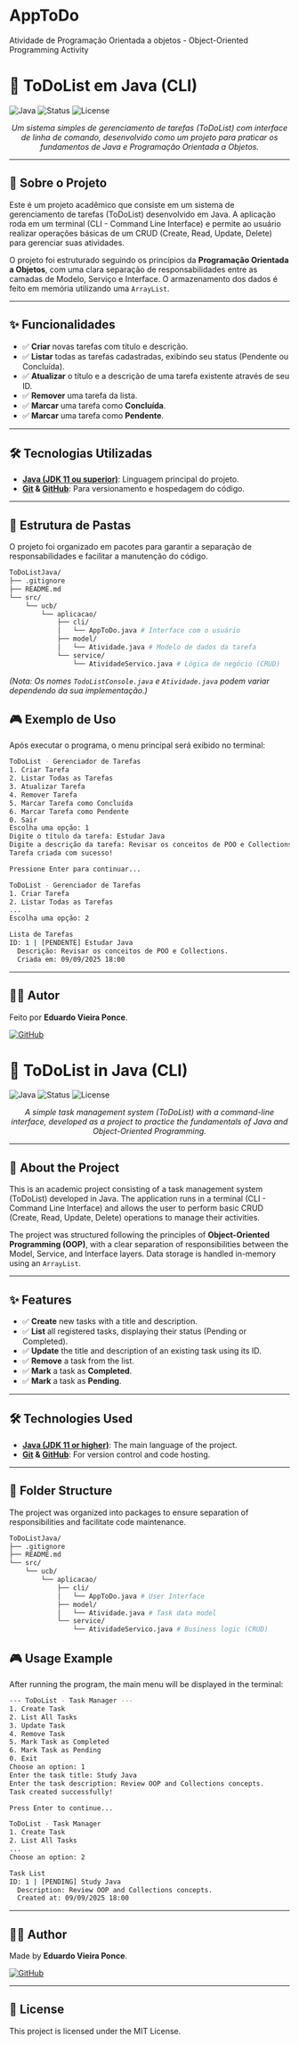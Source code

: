 # AppToDo
Atividade de Programação Orientada a objetos - Object-Oriented Programming Activity
# 📝 ToDoList em Java (CLI)

![Java](https://img.shields.io/badge/Java-11%2B-blue?style=for-the-badge&logo=java)
![Status](https://img.shields.io/badge/Status-Concluído-green?style=for-the-badge)
![License](https://img.shields.io/badge/License-MIT-yellow?style=for-the-badge)

<p align="center">
  <em>Um sistema simples de gerenciamento de tarefas (ToDoList) com interface de linha de comando, desenvolvido como um projeto para praticar os fundamentos de Java e Programação Orientada a Objetos.</em>
</p>

---

## 🚀 Sobre o Projeto

Este é um projeto acadêmico que consiste em um sistema de gerenciamento de tarefas (ToDoList) desenvolvido em Java. A aplicação roda em um terminal (CLI - Command Line Interface) e permite ao usuário realizar operações básicas de um CRUD (Create, Read, Update, Delete) para gerenciar suas atividades.

O projeto foi estruturado seguindo os princípios da **Programação Orientada a Objetos**, com uma clara separação de responsabilidades entre as camadas de Modelo, Serviço e Interface. O armazenamento dos dados é feito em memória utilizando uma `ArrayList`.

---

## ✨ Funcionalidades

-   ✅ **Criar** novas tarefas com título e descrição.
-   ✅ **Listar** todas as tarefas cadastradas, exibindo seu status (Pendente ou Concluída).
-   ✅ **Atualizar** o título e a descrição de uma tarefa existente através de seu ID.
-   ✅ **Remover** uma tarefa da lista.
-   ✅ **Marcar** uma tarefa como **Concluída**.
-   ✅ **Marcar** uma tarefa como **Pendente**.

---

## 🛠️ Tecnologias Utilizadas

-   **[Java (JDK 11 ou superior)](https://www.oracle.com/java/technologies/downloads/)**: Linguagem principal do projeto.
-   **[Git](https://git-scm.com/) & [GitHub](https://github.com/)**: Para versionamento e hospedagem do código.

---

## 📂 Estrutura de Pastas

O projeto foi organizado em pacotes para garantir a separação de responsabilidades e facilitar a manutenção do código.

```bash
ToDoListJava/
├── .gitignore
├── README.md
└── src/
    └── ucb/
        └── aplicacao/
            ├── cli/
            │   └── AppToDo.java # Interface com o usuário
            ├── model/
            │   └── Atividade.java # Modelo de dados da tarefa
            └── service/
                └── AtividadeServico.java # Lógica de negócio (CRUD)
```
*(Nota: Os nomes `TodoListConsole.java` e `Atividade.java` podem variar dependendo da sua implementação.)*


## 🎮 Exemplo de Uso

Após executar o programa, o menu principal será exibido no terminal:

```bash
ToDoList - Gerenciador de Tarefas
1. Criar Tarefa
2. Listar Todas as Tarefas
3. Atualizar Tarefa
4. Remover Tarefa
5. Marcar Tarefa como Concluída
6. Marcar Tarefa como Pendente
0. Sair
Escolha uma opção: 1
Digite o título da tarefa: Estudar Java
Digite a descrição da tarefa: Revisar os conceitos de POO e Collections.
Tarefa criada com sucesso!

Pressione Enter para continuar...

ToDoList - Gerenciador de Tarefas
1. Criar Tarefa
2. Listar Todas as Tarefas
...
Escolha uma opção: 2

Lista de Tarefas
ID: 1 | [PENDENTE] Estudar Java
  Descrição: Revisar os conceitos de POO e Collections.
  Criada em: 09/09/2025 18:00
```

---

## 👨‍💻 Autor

Feito por **Eduardo Vieira Ponce**.

[![GitHub](https://img.shields.io/badge/GitHub-100000?style=for-the-badge&logo=github&logoColor=white)](https://github.com/EduVPF)




# 📝 ToDoList in Java (CLI)

![Java](https://img.shields.io/badge/Java-11%2B-blue?style=for-the-badge&logo=java)
![Status](https://img.shields.io/badge/Status-Completed-green?style=for-the-badge)
![License](https://img.shields.io/badge/License-MIT-yellow?style=for-the-badge)

<p align="center">
  <em>A simple task management system (ToDoList) with a command-line interface, developed as a project to practice the fundamentals of Java and Object-Oriented Programming.</em>
</p>

---

## 🚀 About the Project

This is an academic project consisting of a task management system (ToDoList) developed in Java. The application runs in a terminal (CLI - Command Line Interface) and allows the user to perform basic CRUD (Create, Read, Update, Delete) operations to manage their activities.

The project was structured following the principles of **Object-Oriented Programming (OOP)**, with a clear separation of responsibilities between the Model, Service, and Interface layers. Data storage is handled in-memory using an `ArrayList`.

---

## ✨ Features

-   ✅ **Create** new tasks with a title and description.
-   ✅ **List** all registered tasks, displaying their status (Pending or Completed).
-   ✅ **Update** the title and description of an existing task using its ID.
-   ✅ **Remove** a task from the list.
-   ✅ **Mark** a task as **Completed**.
-   ✅ **Mark** a task as **Pending**.

---

## 🛠️ Technologies Used

-   **[Java (JDK 11 or higher)](https://www.oracle.com/java/technologies/downloads/)**: The main language of the project.
-   **[Git](https://git-scm.com/) & [GitHub](https://github.com/)**: For version control and code hosting.

---

## 📂 Folder Structure

The project was organized into packages to ensure separation of responsibilities and facilitate code maintenance.

```bash
ToDoListJava/
├── .gitignore
├── README.md
└── src/
    └── ucb/
        └── aplicacao/
            ├── cli/
            │   └── AppToDo.java # User Interface
            ├── model/
            │   └── Atividade.java # Task data model
            └── service/
                └── AtividadeServico.java # Business logic (CRUD)
```

## 🎮 Usage Example

After running the program, the main menu will be displayed in the terminal:

```bash
--- ToDoList - Task Manager ---
1. Create Task
2. List All Tasks
3. Update Task
4. Remove Task
5. Mark Task as Completed
6. Mark Task as Pending
0. Exit
Choose an option: 1
Enter the task title: Study Java
Enter the task description: Review OOP and Collections concepts.
Task created successfully!

Press Enter to continue...

ToDoList - Task Manager
1. Create Task
2. List All Tasks
...
Choose an option: 2

Task List
ID: 1 | [PENDING] Study Java
  Description: Review OOP and Collections concepts.
  Created at: 09/09/2025 18:00
```

---

## 👨‍💻 Author

Made by **Eduardo Vieira Ponce**.

[![GitHub](https://img.shields.io/badge/GitHub-100000?style=for-the-badge&logo=github&logoColor=white)](https://github.com/EduVPF)

---

## 📜 License

This project is licensed under the MIT License.

